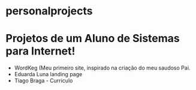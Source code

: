 # personalprojects

<h1>Projetos de um Aluno de Sistemas para Internet!</h1>

- WordKeg (Meu primeiro site, inspirado na criação do meu saudoso Pai.
- Eduarda Luna landing page
- Tiago Braga - Curriculo
